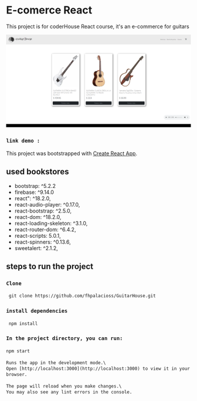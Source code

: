 # E-comerce React

This project is for coderHouse React course, it's an e-commerce for guitars


![](./public/img/GuitarHouse.png)

### `link demo :` 

This project was bootstrapped with [Create React App](https://github.com/facebook/create-react-app).

##  used bookstores

- bootstrap: ^5.2.2
- firebase: ^9.14.0
- react": ^18.2.0,
- react-audio-player: ^0.17.0,
- react-bootstrap: ^2.5.0,
- react-dom: ^18.2.0,
- react-loading-skeleton: ^3.1.0,
- react-router-dom: ^6.4.2,
- react-scripts: 5.0.1,
- react-spinners: ^0.13.6,
- sweetalert: ^2.1.2,

## steps to run the project

### `Clone`
```
 git clone https://github.com/fhpalacioss/GuitarHouse.git
```

### `install dependencies`
```
 npm install 
```

 ### `In the project directory, you can run:`       
```
npm start

Runs the app in the development mode.\
Open [http://localhost:3000](http://localhost:3000) to view it in your browser.

The page will reload when you make changes.\
You may also see any lint errors in the console.
```







